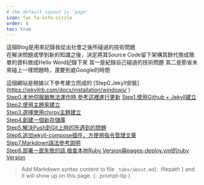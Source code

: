 ```yaml
---
# the default layout is 'page'
icon: fas fa-info-circle
order: 4
toc: true
---  
```

這個Blog是用來記錄我從出社會之後所碰過的技術問題  
在解決問題或學到新的知識之後，決定將其Source Code留下架構其餘代換成簡單的資料做成Hello Word記錄下來
其一是紀錄自己碰過的技術問題
其二是節省未來碰上一樣問題時，還要到處Google的時間  



這個網站是根據以下參考建立而成的
[Step0.Jekyll安裝] (https://jekyllrb.com/docs/installation/windows/  )  
[Step0.本地伺服器無法運作時,參考這裡進行更新](https://stackoverflow.com/questions/6317980/you-have-already-activated-x-but-your-gemfile-requires-y) 
[Step1.使用Github + Jekyll建立 ](https://ithelp.ithome.com.tw/articles/10198964)  
[Step2.使用主題來建立 ](https://hackmd.io/@CynthiaChuang/Setting-Up-a-GitHub-Pages-Site-with-Jekyll#1-%E6%8C%91%E9%81%B8%E4%B8%BB%E9%A1%8C)  
[Step3.選擇使用chirpy主題建立](https://chirpy.cotes.page/posts/getting-started/#option-1-using-the-chirpy-starter)  
[Step4.創建一個新存儲庫](https://github.com/cotes2020/jekyll-theme-chirpy)  
[Step5.解決Push到Git上時的所遇到的問題](https://github.com/cotes2020/jekyll-theme-chirpy/issues/628)  
[Step6.追加jekyll-compose插件，方便用指令管理文章](https://github.com/jekyll/jekyll-compose)  
[Step7.Markdown語法參考說明](https://ithelp.ithome.com.tw/markdown)  
[Step8.部署一直失敗的話,檢查本地Ruby Version與pages-deploy.yml的ruby Version](https://digamana.github.io/assets/img/2022-10-26-AutoIt%20Execute%20Software%20Use%20Admin/0.png)

> Add Markdown syntax content to file `_tabs/about.md`{: .filepath } and it will show up on this page.
{: .prompt-tip }

